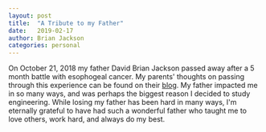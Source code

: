 ```yaml
---
layout: post
title:  "A Tribute to my Father"
date:   2019-02-17
author: Brian Jackson
categories: personal
---
```


On October 21, 2018 my father David Brian Jackson passed away after a 5 month battle with esophogeal cancer. My parents' thoughts on passing through this experience can be found on their [blog](https://davidshealingjourney.blogspot.com/). My father impacted me in so many ways, and was perhaps the biggest reason I decided to study engineering. While losing my father has been hard in many ways, I'm eternally grateful to have had such a wonderful father who taught me to love others, work hard, and always do my best. 

